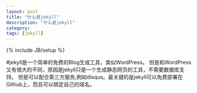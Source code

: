 ```yaml
---
layout: post
title: "什么是jekyll"
description: "什么是jekyll"
category: 
tags: [jekyll]
---
```

{% include JB/setup %}

#jekyll是一个简单的免费的Blog生成工具，类似WordPress。
但是和WordPress又有很大的不同，原因是jekyll只是一个生成静态网页的工具，不需要数据库支持。
但是可以配合第三方服务,例如disqus。最关键的是jekyll可以免费部署在Github上，而且可以绑定自己的域名。
